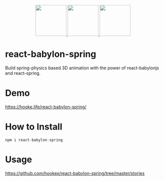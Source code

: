 <p align="center">
  <a href="https://reactjs.org/">
    <img src="https://user-images.githubusercontent.com/3053496/83405069-5b01e580-a43e-11ea-8839-8e59b1f28f20.png" height="100" align=center/>
  </a>
  <a href="https://www.babylonjs.com/">
   <img src="https://user-images.githubusercontent.com/3053496/83405158-7e2c9500-a43e-11ea-847b-2c2c1110fd98.png" height="100" align=center/>
  </a>
  <a href="https://www.react-spring.io/">
   <img src="https://user-images.githubusercontent.com/3053496/83405246-acaa7000-a43e-11ea-96e7-fba4ca99e13d.png" height="100" align=center/>
  </a>
</p>


# react-babylon-spring
Build spring-physics based 3D animation with the power of react-babylonjs and react-spring.

# Demo
https://hooke.life/react-babylon-spring/

# How to Install
```
npm i react-babylon-spring
```

# Usage
https://github.com/hookex/react-babylon-spring/tree/master/stories
